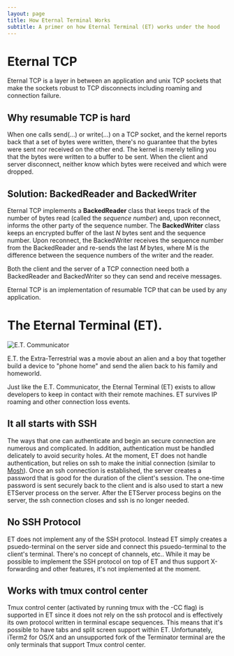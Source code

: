 ```yaml
---
layout: page
title: How Eternal Terminal Works
subtitle: A primer on how Eternal Terminal (ET) works under the hood
---
```


# Eternal TCP

Eternal TCP is a layer in between an application and unix TCP sockets that make the sockets robust to TCP disconnects including roaming and connection failure.

## Why resumable TCP is hard

When one calls send(...) or write(...) on a TCP socket, and the kernel
reports back that a set of bytes were written, there's no guarantee
that the bytes were sent nor received on the other end.  The kernel is
merely telling you that the bytes were written to a buffer to be sent.
When the client and server disconnect, neither know which bytes were
received and which were dropped.

## Solution: BackedReader and BackedWriter

Eternal TCP implements a **BackedReader** class that keeps track of
the number of bytes read (called the *sequence number*) and, upon
reconnect, informs the other party of the sequence number.  The
**BackedWriter** class keeps an encrypted buffer of the last *N* bytes
sent and the sequence number.  Upon reconnect, the BackedWriter
receives the sequence number from the BackedReader and re-sends the
last *M* bytes, where M is the difference between the sequence numbers
of the writer and the reader.

Both the client and the server of a TCP connection need both a
BackedReader and BackedWriter so they can send and receive messages.

Eternal TCP is an implementation of resumable TCP that can be used by any application.

# The Eternal Terminal (ET).

![E.T. Communicator](https://upload.wikimedia.org/wikipedia/commons/thumb/4/4c/ET_Communicator_Cropped.jpg/550px-ET_Communicator_Cropped.jpg "E.T. Communicator")

E.T. the Extra-Terrestrial was a movie about an alien and a boy that
together build a device to "phone home" and send the alien back to his
family and homeworld.

Just like the E.T. Communicator, the Eternal Terminal (ET) exists to allow developers to keep in contact with their remote machines.  ET survives IP roaming and other connection loss events.

## It all starts with SSH

The ways that one can authenticate and begin an secure connection are
numerous and complicated.  In addition, authentication must be handled
delicately to avoid security holes.  At the moment, ET does not handle
authentication, but relies on ssh to make the initial connection
(similar to [Mosh](https://www.mosh.org)).  Once an ssh connection is
established, the server creates a password that is good for the
duration of the client's session.  The one-time password is sent
securely back to the client and is also used to start a new ETServer
process on the server.  After the ETServer process begins on the
server, the ssh connection closes and ssh is no longer needed.

## No SSH Protocol

ET does not implement any of the SSH protocol.  Instead ET simply
creates a psuedo-terminal on the server side and connect this
psuedo-terminal to the client's terminal.  There's no concept of
channels, etc..  While it may be possible to implement the SSH
protocol on top of ET and thus support X-forwarding and other
features, it's not implemented at the moment.

## Works with tmux control center

Tmux control center (activated by running tmux with the -CC flag) is
supported in ET since it does not rely on the ssh protocol and is
effectively its own protocol written in terminal escape sequences.
This means that it's possible to have tabs and split screen support
within ET.  Unfortunately, iTerm2 for OS/X and an unsupported fork of
the Terminator terminal are the only terminals that support Tmux
control center.
